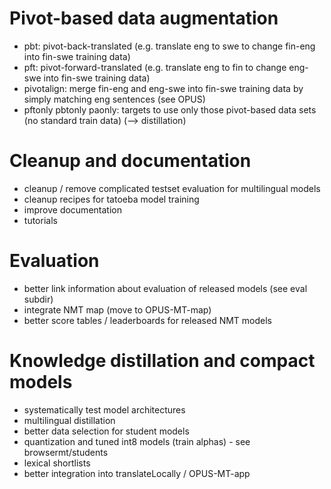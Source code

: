

# Pivot-based data augmentation

* pbt: pivot-back-translated (e.g. translate eng to swe to change fin-eng into fin-swe training data)
* pft: pivot-forward-translated (e.g. translate eng to fin to change eng-swe into fin-swe training data)
* pivotalign: merge fin-eng and eng-swe into fin-swe training data by simply matching eng sentences (see OPUS)
* pftonly pbtonly paonly: targets to use only those pivot-based data sets (no standard train data) (--> distillation)


# Cleanup and documentation

* cleanup / remove complicated testset evaluation for multilingual models
* cleanup recipes for tatoeba model training
* improve documentation
* tutorials


# Evaluation

* better link information about evaluation of released models (see eval subdir)
* integrate NMT map (move to OPUS-MT-map)
* better score tables / leaderboards for released NMT models


# Knowledge distillation and compact models

* systematically test model architectures
* multilingual distillation
* better data selection for student models
* quantization and tuned int8 models (train alphas) - see browsermt/students
* lexical shortlists
* better integration into translateLocally / OPUS-MT-app